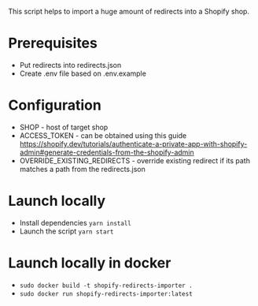 This script helps to import a huge amount of redirects into a Shopify shop.

# Prerequisites

* Put redirects into redirects.json
* Create .env file based on .env.example

# Configuration

* SHOP - host of target shop
* ACCESS_TOKEN - can be obtained using this guide https://shopify.dev/tutorials/authenticate-a-private-app-with-shopify-admin#generate-credentials-from-the-shopify-admin
* OVERRIDE_EXISTING_REDIRECTS - override existing redirect if its path matches a path from the redirects.json

# Launch locally
* Install dependencies ```yarn install```
* Launch the script ```yarn start ```

# Launch locally in docker
* ```sudo docker build -t shopify-redirects-importer .```
* ```sudo docker run shopify-redirects-importer:latest```
